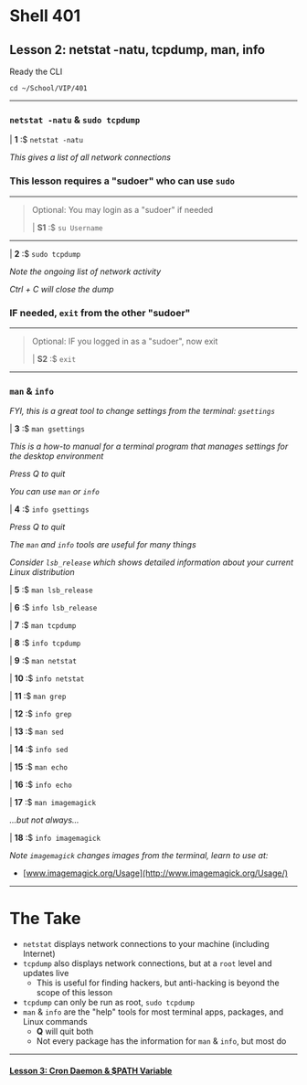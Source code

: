 # Shell 401
## Lesson 2: netstat -natu, tcpdump, man, info

Ready the CLI

`cd ~/School/VIP/401`

___

### `netstat -natu` & `sudo tcpdump`

| **1** :$ `netstat -natu`

*This gives a list of all network connections*

### This lesson requires a "sudoer" who can use `sudo`
>
___
> Optional: You may login as a "sudoer" if needed
>
> | **S1** :$ `su Username`
___

| **2** :$ `sudo tcpdump`

*Note the ongoing list of network activity*

*Ctrl + C will close the dump*

### IF needed, `exit` from the other "sudoer"
>
___
> Optional: IF you logged in as a "sudoer", now exit
>
> | **S2** :$ `exit`
___

### `man` & `info`

*FYI, this is a great tool to change settings from the terminal: `gsettings`*

| **3** :$ `man gsettings`

*This is a how-to manual for a terminal program that manages settings for the desktop environment*

*Press Q to quit*

*You can use `man` or `info`*

| **4** :$ `info gsettings`

*Press Q to quit*

*The `man` and `info` tools are useful for many things*

*Consider `lsb_release` which shows detailed information about your current Linux distribution*

| **5** :$ `man lsb_release`

| **6** :$ `info lsb_release`

| **7** :$ `man tcpdump`

| **8** :$ `info tcpdump`

| **9** :$ `man netstat`

| **10** :$ `info netstat`

| **11** :$ `man grep`

| **12** :$ `info grep`

| **13** :$ `man sed`

| **14** :$ `info sed`

| **15** :$ `man echo`

| **16** :$ `info echo`

| **17** :$ `man imagemagick`

*...but not always...*

| **18** :$ `info imagemagick`

*Note `imagemagick` changes images from the terminal, learn to use at:*
- [www.imagemagick.org/Usage](http://www.imagemagick.org/Usage/)

___

# The Take

- `netstat` displays network connections to your machine (including Internet)
- `tcpdump` also displays network connections, but at a `root` level and updates live
  - This is useful for finding hackers, but anti-hacking is beyond the scope of this lesson
- `tcpdump` can only be run as root, `sudo tcpdump`
- `man` & `info` are the "help" tools for most terminal apps, packages, and Linux commands
  - **Q** will quit both
  - Not every package has the information for `man` & `info`, but most do

___

#### [Lesson 3: Cron Daemon & $PATH Variable](https://github.com/inkVerb/vip/blob/master/401-shell/Lesson-03.md)
